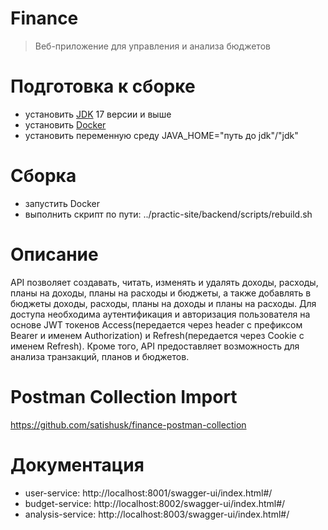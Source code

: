 # Finance
>Веб-приложение для управления и анализа бюджетов  
# Подготовка к сборке
- установить [JDK](https://jdk.java.net/archive/) 17 версии и выше
- установить [Docker](https://docs.docker.com/engine/install/)
- установить переменную среду JAVA_HOME="путь до jdk"/"jdk"
# Сборка
- запустить Docker
- выполнить скрипт по пути: ../practic-site/backend/scripts/rebuild.sh

# Описание
API позволяет создавать, читать, изменять и удалять доходы, расходы, планы на доходы, планы на расходы и бюджеты, 
а также добавлять в бюджеты доходы, расходы, планы на доходы и планы на расходы. Для доступа необходима аутентификация и авторизация
пользователя на основе JWT токенов Access(передается через header с префиксом Bearer и именем Authorization) и Refresh(передается через Cookie с именем Refresh).
Кроме того, API предоставляет возможность для анализа транзакций, планов и бюджетов.

# Postman Collection Import
https://github.com/satishusk/finance-postman-collection

# Документация
- user-service: http://localhost:8001/swagger-ui/index.html#/
- budget-service: http://localhost:8002/swagger-ui/index.html#/
- analysis-service: http://localhost:8003/swagger-ui/index.html#/
